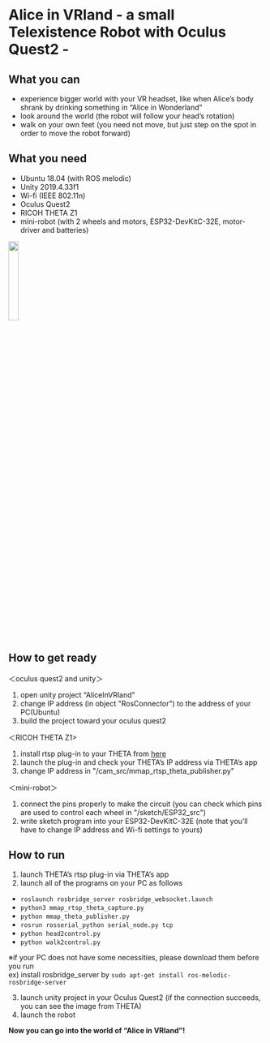 # Alice in VRland   - a small Telexistence Robot with Oculus Quest2 -

## What you can
- experience bigger world with your VR headset, like when Alice’s body shrank by drinking something in “Alice in Wonderland”
- look around the world (the robot will follow your head’s rotation)
- walk on your own feet (you need not move, but just step on the spot in order to move the robot forward)


## What you need 
- Ubuntu 18.04 (with ROS melodic)
- Unity 2019.4.33f1
- Wi-fi (IEEE 802.11n)
- Oculus Quest2
- RICOH THETA Z1
- mini-robot  (with 2 wheels and motors, ESP32-DevKitC-32E, motor-driver and batteries)
<img src="https://github.com/mkogw/jisyupro/blob/main/image/robot.png" width="20%">

## How to get ready

＜oculus quest2 and unity＞
1. open unity project “AliceInVRland”
2. change IP address (in object "RosConnector") to the address of your PC(Ubuntu)
3. build the project toward your oculus quest2

＜RICOH THETA Z1>
1. install rtsp plug-in to your THETA from [here](https://pluginstore.theta360.com/plugins/com.sciencearts.rtspstreaming/)
2. launch the plug-in and check your THETA’s IP address via THETA’s app
3. change IP address in "/cam_src/mmap_rtsp_theta_publisher.py"

＜mini-robot＞
1. connect the pins properly to make the circuit (you can check which pins are used to control each wheel in "/sketch/ESP32_src")
2. write sketch program into your ESP32-DevKitC-32E (note that you’ll have to change IP address and Wi-fi settings to yours)



## How to run

1. launch THETA’s rtsp plug-in via THETA’s app
2. launch all of the programs on your PC as follows
  - `roslaunch rosbridge_server rosbridge_websocket.launch`  
  - `python3 mmap_rtsp_theta_capture.py`
  - `python mmap_theta_publisher.py`
  - `rosrun rosserial_python serial_node.py tcp`
  - `python head2control.py`
  - `python walk2control.py`

※if your PC does not have some necessities, please download them before you run  
ex) install rosbridge_server by `sudo apt-get install ros-melodic-rosbridge-server`

3. launch unity project in your Oculus Quest2 (if the connection succeeds, you can see the image from THETA)
4. launch the robot

**Now you can go into the world of “Alice in VRland”!**

